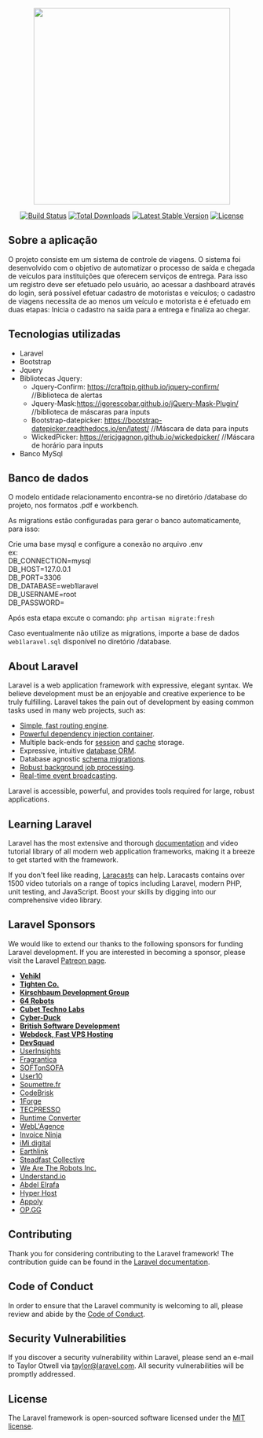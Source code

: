 <p align="center"><img src="https://res.cloudinary.com/dtfbvvkyp/image/upload/v1566331377/laravel-logolockup-cmyk-red.svg" width="400"></p>

<p align="center">
<a href="https://travis-ci.org/laravel/framework"><img src="https://travis-ci.org/laravel/framework.svg" alt="Build Status"></a>
<a href="https://packagist.org/packages/laravel/framework"><img src="https://poser.pugx.org/laravel/framework/d/total.svg" alt="Total Downloads"></a>
<a href="https://packagist.org/packages/laravel/framework"><img src="https://poser.pugx.org/laravel/framework/v/stable.svg" alt="Latest Stable Version"></a>
<a href="https://packagist.org/packages/laravel/framework"><img src="https://poser.pugx.org/laravel/framework/license.svg" alt="License"></a>
</p>

## Sobre a aplicação

O projeto consiste em um sistema de controle de viagens. O sistema foi desenvolvido com o objetivo de automatizar o processo de saída e chegada de veículos para instituições que oferecem serviços de entrega. Para isso um registro deve ser efetuado pelo usuário, ao acessar a dashboard através do login, será possível efetuar cadastro de motoristas e veículos; o cadastro de viagens necessita de ao menos um veículo e motorista e é efetuado em duas etapas: Inicia o cadastro na saída para a entrega e finaliza ao chegar.

## Tecnologias utilizadas
<ul>
<li>Laravel</li>
<li>Bootstrap</li>
<li>Jquery</li>
<li>
    Bibliotecas Jquery:
    <ul>
        <li>Jquery-Confirm: <a href="https://craftpip.github.io/jquery-confirm/" target="_blank">https://craftpip.github.io/jquery-confirm/</a>  //Biblioteca de alertas</li>
        <li>Jquery-Mask:<a href="https://igorescobar.github.io/jQuery-Mask-Plugin/" target="_blank">https://igorescobar.github.io/jQuery-Mask-Plugin/</a>   //biblioteca de máscaras para inputs</li>
        <li>Bootstrap-datepicker: <a href="https://bootstrap-datepicker.readthedocs.io/en/latest/" target="_blank">https://bootstrap-datepicker.readthedocs.io/en/latest/</a>  //Máscara de data para inputs</li>
        <li>WickedPicker: <a href=" https://ericjgagnon.github.io/wickedpicker/" target="_blank"> https://ericjgagnon.github.io/wickedpicker/</a> //Máscara de horário para inputs</li>
    </ul>
</li>
<li>Banco MySql</li>
</ul>
    
    
    
    
    
    

## Banco de dados
O modelo entidade relacionamento encontra-se no diretório /database do projeto, nos formatos .pdf e workbench.
<p>As migrations estão configuradas para gerar o banco automaticamente, para isso: </p>
    Crie uma base mysql e configure a conexão no arquivo .env <br/>
    ex: <br>
    DB_CONNECTION=mysql <br>
    DB_HOST=127.0.0.1 <br>
    DB_PORT=3306 <br>
    DB_DATABASE=web1laravel <br>
    DB_USERNAME=root <br>
    DB_PASSWORD=
    <p>Após esta etapa excute o comando: <code>php artisan migrate:fresh</code> </p>

Caso eventualmente não utilize as migrations, importe a base de dados <code>web1laravel.sql</code> disponível no diretório /database.


## About Laravel

Laravel is a web application framework with expressive, elegant syntax. We believe development must be an enjoyable and creative experience to be truly fulfilling. Laravel takes the pain out of development by easing common tasks used in many web projects, such as:

- [Simple, fast routing engine](https://laravel.com/docs/routing).
- [Powerful dependency injection container](https://laravel.com/docs/container).
- Multiple back-ends for [session](https://laravel.com/docs/session) and [cache](https://laravel.com/docs/cache) storage.
- Expressive, intuitive [database ORM](https://laravel.com/docs/eloquent).
- Database agnostic [schema migrations](https://laravel.com/docs/migrations).
- [Robust background job processing](https://laravel.com/docs/queues).
- [Real-time event broadcasting](https://laravel.com/docs/broadcasting).

Laravel is accessible, powerful, and provides tools required for large, robust applications.

## Learning Laravel

Laravel has the most extensive and thorough [documentation](https://laravel.com/docs) and video tutorial library of all modern web application frameworks, making it a breeze to get started with the framework.

If you don't feel like reading, [Laracasts](https://laracasts.com) can help. Laracasts contains over 1500 video tutorials on a range of topics including Laravel, modern PHP, unit testing, and JavaScript. Boost your skills by digging into our comprehensive video library.

## Laravel Sponsors

We would like to extend our thanks to the following sponsors for funding Laravel development. If you are interested in becoming a sponsor, please visit the Laravel [Patreon page](https://patreon.com/taylorotwell).

- **[Vehikl](https://vehikl.com/)**
- **[Tighten Co.](https://tighten.co)**
- **[Kirschbaum Development Group](https://kirschbaumdevelopment.com)**
- **[64 Robots](https://64robots.com)**
- **[Cubet Techno Labs](https://cubettech.com)**
- **[Cyber-Duck](https://cyber-duck.co.uk)**
- **[British Software Development](https://www.britishsoftware.co)**
- **[Webdock, Fast VPS Hosting](https://www.webdock.io/en)**
- **[DevSquad](https://devsquad.com)**
- [UserInsights](https://userinsights.com)
- [Fragrantica](https://www.fragrantica.com)
- [SOFTonSOFA](https://softonsofa.com/)
- [User10](https://user10.com)
- [Soumettre.fr](https://soumettre.fr/)
- [CodeBrisk](https://codebrisk.com)
- [1Forge](https://1forge.com)
- [TECPRESSO](https://tecpresso.co.jp/)
- [Runtime Converter](http://runtimeconverter.com/)
- [WebL'Agence](https://weblagence.com/)
- [Invoice Ninja](https://www.invoiceninja.com)
- [iMi digital](https://www.imi-digital.de/)
- [Earthlink](https://www.earthlink.ro/)
- [Steadfast Collective](https://steadfastcollective.com/)
- [We Are The Robots Inc.](https://watr.mx/)
- [Understand.io](https://www.understand.io/)
- [Abdel Elrafa](https://abdelelrafa.com)
- [Hyper Host](https://hyper.host)
- [Appoly](https://www.appoly.co.uk)
- [OP.GG](https://op.gg)

## Contributing

Thank you for considering contributing to the Laravel framework! The contribution guide can be found in the [Laravel documentation](https://laravel.com/docs/contributions).

## Code of Conduct

In order to ensure that the Laravel community is welcoming to all, please review and abide by the [Code of Conduct](https://laravel.com/docs/contributions#code-of-conduct).

## Security Vulnerabilities

If you discover a security vulnerability within Laravel, please send an e-mail to Taylor Otwell via [taylor@laravel.com](mailto:taylor@laravel.com). All security vulnerabilities will be promptly addressed.

## License

The Laravel framework is open-sourced software licensed under the [MIT license](https://opensource.org/licenses/MIT).
